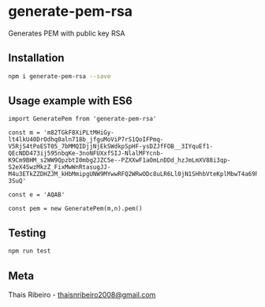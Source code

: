 # generate-pem-rsa
Generates PEM with public key RSA

## Installation

```sh
npm i generate-pem-rsa --save
```

## Usage example with ES6

```
import GeneratePem from 'generate-pem-rsa'

const m = 'm82TGkF8XiPLtMHiGy-lt4lkU40DrOdhq0aln718b_jfguMoViP7rS1QoIFPmq-V5RjS4tPoEST05_7bMMQIDjjNjEkSWdkpSpHF-ysDZJfFOB__3IYquEf1-QEcNDD473ij595nbqKe-3noNFUXxfSIJ-NlalMFYcnb-K9Cm9BHM_s2WW9QpzbtI0mbg2JZC5e--PZXXwF1aOmLnDDd_hzJmLmXV88i3qp-S2eX4SwzMkzZ_FixMwWnRtasugJJ-M4u3ETkZZDHZJM_kHbMmipgUNW9MYwwRFQ2WRwODc8uLR6Ll0jN1SHhbVteKplMbwT4a69hRg1EkQxiZ-3SuQ'

const e = 'AQAB'

const pem = new GeneratePem(m,n).pem()

```

## Testing 

```sh
npm run test

```

## Meta

Thais Ribeiro - thaisnribeiro2008@gmail.com
